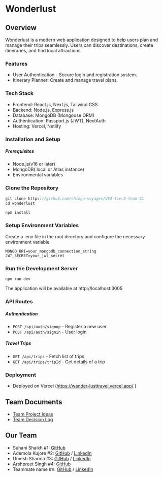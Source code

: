 # Wonderlust

## Overview
Wonderlust is a modern web application designed to help users plan and manage their trips seamlessly. Users can discover destinations, create itineraries, and find local attractions.


### Features
- User Authentication - Secure login and registration system.
- Itinerary Planner: Create and manage travel plans.

### Tech Stack
- Frontend: React.js, Next.js, Tailwind CSS
- Backend: Node.js, Express.js
- Database: MongoDB (Mongoose ORM)
- Authentication: Passport.js (JWT), NextAuth
- Hosting: Vercel, Netlify

### Installation and Setup

##### Prerequisites
- Node.js(v16 or later)
- MongoDB( local or Atlas instance)
- Environmental variables

### Clone the Repository

``` javascript
git clone https://github.com/chingu-voyages/V53-tier3-team-31
cd wonderlust
```

```javascript
npm install
```
### Setup Environment Variables

Create a .env file in the root directory and configure the necessary environment variable
```
MONGO_URI=your_mongodb_connection_string
JWT_SECRET=your_jwt_secret
```

### Run the Development Server

```
npm run dev
```
The application will be available at http://localhost:3005

### API Routes

##### Authentication 
- ```POST /api/auth/signup``` - Register a new user
- ```POST /api/auth/signin``` - User login

##### Travel Trips
- ```GET /api/trips``` - Fetch list of trips
- ```GET /api/trips/tripId``` - Get details of a trip

### Deployment

- Deployed on Vercel (https://wander-lusttravel.vercel.app/ )

## Team Documents

- [Team Project Ideas](./docs/team_project_ideas.md)
- [Team Decision Log](./docs/team_decision_log.md)

## Our Team


- Suhani Shaikh #1: [GitHub](https://github.com/Suhanii-13) 
- Ademola Kujore #2: [GitHub](https://github.com/Dhemmyhardy) / [LinkedIn](https://www.linkedin.com/in/tundeademolakujore)
- Umesh Sharma #3: [GitHub](https://github.com/Omeshcoding) / [LinkedIn](https://www.linkedin.com/in/umesh-sharma-aa6674131/)
- Arshpreet Singh #4: [GitHub](https://github.com/goldgroove06)
- Teammate name #n: [GitHub](https://github.com/ghaccountname) / [LinkedIn](https://linkedin.com/in/liaccountname)
